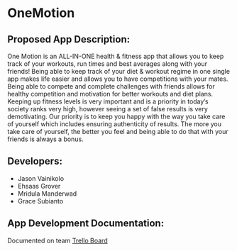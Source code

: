 # OneMotion

## Proposed App Description:
One Motion is an ALL-IN-ONE health & fitness app that allows you to keep track of your workouts, run
times and best averages along with your friends! Being able to keep track of your diet & workout
regime in one single app makes life easier and allows you to have competitions with your mates.
Being able to compete and complete challenges with friends allows for healthy competition and
motivation for better workouts and diet plans. Keeping up fitness levels is very important and is a
priority in today’s society ranks very high, however seeing a set of false results is very demotivating.
Our priority is to keep you happy with the way you take care of yourself which includes ensuring
authenticity of results. The more you take care of yourself, the better you feel and being able to do
that with your friends is always a bonus.

## Developers:
- Jason Vainikolo
- Ehsaas Grover
- Mridula Manderwad
- Grace Subianto

## App Development Documentation:
Documented on team [Trello Board](https://trello.com/b/qtVn1tO8/2020s1e10onemotion)
